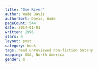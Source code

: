 ```yaml
---
title: "One River"
author: Wade Davis
authorSort: Davis, Wade
pageCount: 544
date: 2014-01-01
written: 1996
stars: 4
layout: post
category: book
tags: read unreviewed non-fiction botany
mapping: USA, North America
gender: m
---
```

